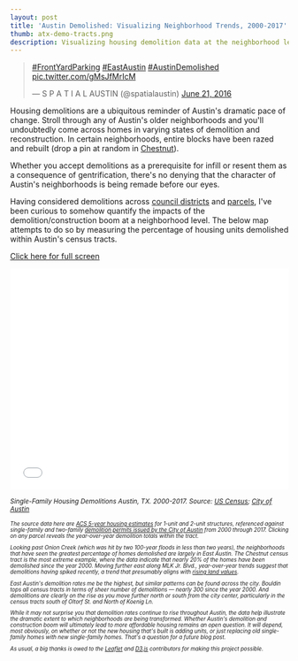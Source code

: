 ```yaml
---
layout: post
title: 'Austin Demolished: Visualizing Neighborhood Trends, 2000-2017'
thumb: atx-demo-tracts.png
description: Visualizing housing demolition data at the neighborhood level using census data and City of Austin permit data.
---
```


<div class="post-img">
    <blockquote class="twitter-tweet tw-align-center" data-lang="en"><p lang="und" dir="ltr"><a href="https://twitter.com/hashtag/FrontYardParking?src=hash&amp;ref_src=twsrc%5Etfw">#FrontYardParking</a> <a href="https://twitter.com/hashtag/EastAustin?src=hash&amp;ref_src=twsrc%5Etfw">#EastAustin</a> <a href="https://twitter.com/hashtag/AustinDemolished?src=hash&amp;ref_src=twsrc%5Etfw">#AustinDemolished</a> <a href="https://t.co/gMsJfMrIcM">pic.twitter.com/gMsJfMrIcM</a></p>&mdash; S P A T I A L AUSTIN (@spatialaustin) <a href="https://twitter.com/spatialaustin/status/745233659305697282?ref_src=twsrc%5Etfw">June 21, 2016</a></blockquote>
    <script async src="https://platform.twitter.com/widgets.js" charset="utf-8"></script>   
</div>

Housing demolitions are a ubiquitous reminder of Austin's dramatic pace of change. Stroll through any of Austin's older neighborhoods and you'll undoubtedly come across homes in varying states of demolition and reconstruction. In certain neighborhoods, entire blocks have been razed and rebuilt (drop a pin at random in [Chestnut](https://www.google.com/maps/place/Chestnut,+Austin,+TX/@30.2783283,-97.7195638,15z/data=!3m1!4b1!4m5!3m4!1s0x8644b5ea0671591d:0xe6300a756e554fe!8m2!3d30.2790657!4d-97.7131577)).   

Whether you accept demolitions as a prerequisite for infill or resent them as a consequence of gentrification, there's no denying that the character of Austin's neighborhoods is being remade before our eyes.

Having considered demolitions across [council districts](/austin-demolished/) and [parcels](/austin-demolished-part-2/), I've been curious to somehow quantify the impacts of the demolition/construction boom at a neighborhood level. The below map attempts to do so by measuring the percentage of housing units demolished within Austin's census tracts. 

<a href="/maps/atx-demo-neighborhood-trends-map">Click here for full screen</a>

<iframe id='idIframe' onload='iframeLoaded()' src="/maps/atx-demo-neighborhood-trends-map" marginwidth="0" marginheight="0" scrolling="no" frameborder="0" width="100%" height="400px"></iframe>

<em><small>Single-Family Housing Demolitions Austin, TX. 2000-2017. Source: [US Census](https://factfinder.census.gov/faces/nav/jsf/pages/index.xhtml); [City of Austin](https://data.austintexas.gov/Building-and-Development/Issued-Construction-Permits/3syk-w9eu) <small><em>

The source data here are [ACS 5-year housing estimates](https://www.census.gov/programs-surveys/acs/) for 1-unit and 2-unit structures, referenced against single-family and two-family [demolition permits issued by the City of Austin](https://data.austintexas.gov/Building-and-Development/Issued-Construction-Permits/3syk-w9eu) from 2000 through 2017. Clicking on any parcel reveals the year-over-year demolition totals within the tract.

Looking past Onion Creek (which was hit by two 100-year floods in less than two years), the neighborhoods that have seen the greatest percentage of homes demolished are largely in East Austin. The Chestnut census tract is the most extreme example, where the data indicate that nearly 20% of the homes have been demolished since the year 2000. Moving further east along MLK Jr. Blvd., year-over-year trends suggest that demolitions having spiked recently, a trend that presumably aligns with [rising land values](http://spatialaustin.com/atx-land-value).

East Austin's demolition rates me be the highest, but similar patterns can be found across the city. Bouldin tops all census tracts in terms of sheer number of demolitions — nearly 300 since the year 2000. And demolitions are clearly on the rise as you move further north or south from the city center, particularly in the census tracts south of Oltorf St. and North of Koenig Ln. 

While it may not surprise you that demolition rates continue to rise throughout Austin, the data help illustrate the dramatic extent to which neighborhoods are being transformed. Whether Austin's demolition and construction boom will ultimately lead to more affordable housing remains an open question. It will depend, most obviously, on whether or not the new housing that's built is adding units, or just replacing old single-family homes with new single-family homes. That's a question for a future blog post.

As usual, a big thanks is owed to the [Leaflet](http://leafletjs.com/) and [D3.js](https://d3js.org/) contributors for making this project possible.








